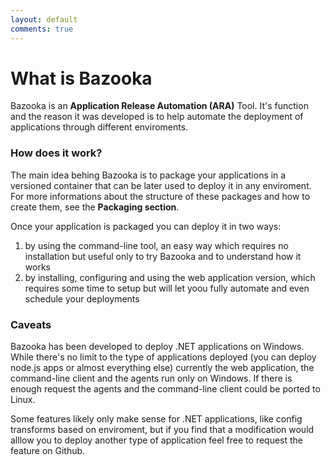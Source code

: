 ```yaml
---
layout: default
comments: true
---
```


# What is Bazooka

Bazooka is an **Application Release Automation (ARA)** Tool. It's function and the reason it was developed is to help automate the deployment of applications through different enviroments.

### How does it work?

The main idea behing Bazooka is to package your applications in a versioned container that can be later used to deploy it in any enviroment. For more informations about the structure of these packages and how to create them, see the **Packaging section**.

Once your application is packaged you can deploy it in two ways:

1. by using the command-line tool, an easy way which requires no installation but useful only to try Bazooka and to understand how it works
2. by installing, configuring and using the web application version, which requires some time to setup but will let yoou fully automate and even schedule your deployments


### Caveats

Bazooka has been developed to deploy .NET applications on Windows. While there's no limit to the type of applications deployed (you can deploy node.js apps or almost everything else) currently the web application, the command-line client and the agents run only on Windows. If there is enough request the agents and the command-line client could be ported to Linux.

Some features likely only make sense for .NET applications, like config transforms based on enviroment, but if you find that a modification would alllow you to deploy another type of application feel free to request the feature on Github.
